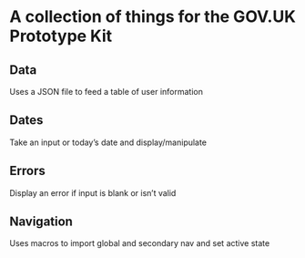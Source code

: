 # A collection of things for the GOV.UK Prototype Kit

## Data

Uses a JSON file to feed a table of user information

## Dates

Take an input or today&rsquo;s date and display/manipulate

## Errors

Display an error if input is blank or isn&rsquo;t valid

## Navigation

Uses macros to import global and secondary nav and set  active state
